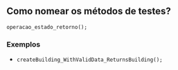 ## Como nomear os métodos de testes?

`operacao_estado_retorno();`

### Exemplos
- `createBuilding_WithValidData_ReturnsBuilding();`
